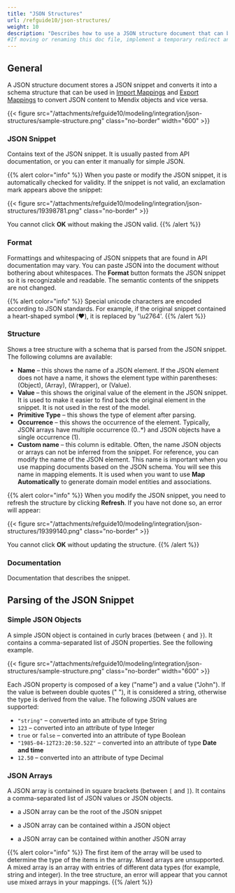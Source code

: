 ```yaml
---
title: "JSON Structures"
url: /refguide10/json-structures/
weight: 10
description: "Describes how to use a JSON structure document that can be used in import and export mappings."
#If moving or renaming this doc file, implement a temporary redirect and let the respective team know they should update the URL in the product. See Mapping to Products for more details.
---
```


## General

A JSON structure document stores a JSON snippet and converts it into a schema structure that can be used in [Import Mappings](/refguide10/import-mappings/) and [Export Mappings](/refguide10/export-mappings/) to convert JSON content to Mendix objects and vice versa. 

{{< figure src="/attachments/refguide10/modeling/integration/json-structures/sample-structure.png" class="no-border" width="600" >}}

### JSON Snippet

Contains text of the JSON snippet. It is usually pasted from API documentation, or you can enter it manually for simple JSON.

{{% alert color="info" %}}
When you paste or modify the JSON snippet, it is automatically checked for validity. If the snippet is not valid, an exclamation mark appears above the snippet:

{{< figure src="/attachments/refguide10/modeling/integration/json-structures/19398781.png" class="no-border" >}}

You cannot click **OK** without making the JSON valid.
{{% /alert %}}

### Format

Formattings and whitespacing of JSON snippets that are found in API documentation may vary. You can paste JSON into the document without bothering about whitespaces. The **Format** button formats the JSON snippet so it is recognizable and readable. The semantic contents of the snippets are not changed.

{{% alert color="info" %}}
Special unicode characters are encoded according to JSON standards. For example, if the original snippet contained a heart-shaped symbol (❤️), it is replaced by '\u2764'.
{{% /alert %}}

### Structure

Shows a tree structure with a schema that is parsed from the JSON snippet. The following columns are available:

* **Name** – this shows the name of a JSON element. If the JSON element does not have a name, it shows the element type within parentheses: (Object), (Array), (Wrapper), or (Value).
* **Value** – this shows the original value of the element in the JSON snippet. It is used to make it easier to find back the original element in the snippet. It is not used in the rest of the model.
* **Primitive Type** – this shows the type of element after parsing.
* **Occurrence** – this shows the occurrence of the element. Typically, JSON arrays have multiple occurrence (0..*) and JSON objects have a single occurrence (1).
* **Custom name** – this column is editable. Often, the name JSON objects or arrays can not be inferred from the snippet. For reference, you can modify the name of the JSON element. This name is important when you use mapping documents based on the JSON schema. You will see this name in mapping elements. It is used when you want to use **Map Automatically** to generate domain model entities and associations.

{{% alert color="info" %}}
When you modify the JSON snippet, you need to refresh the structure by clicking **Refresh**. If you have not done so, an error will appear:

{{< figure src="/attachments/refguide10/modeling/integration/json-structures/19399140.png" class="no-border" >}}

You cannot click **OK** without updating the structure.
{{% /alert %}}

### Documentation

Documentation that describes the snippet.

## Parsing of the JSON Snippet

### Simple JSON Objects

A simple JSON object is contained in curly braces (between `{` and `}`). It contains a comma-separated list of JSON properties. See the following example.

{{< figure src="/attachments/refguide10/modeling/integration/json-structures/sample-structure.png" class="no-border" width="600" >}}

Each JSON property is composed of a key ("name") and a value ("John"). If the value is between double quotes ("  "), it is considered a string, otherwise the type is derived from the value. The following JSON values are supported:

* `"string"` – converted into an attribute of type String
* `123` – converted into an attribute of type Integer
* `true` or `false` – converted into an attribute of type Boolean
* `"1985-04-12T23:20:50.52Z"` – converted into an attribute of type **Date and time**
* `12.50` – converted into an attribute of type Decimal

### JSON Arrays

A JSON array is contained in square brackets (between `[` and `]`). It contains a comma-separated list of JSON values or JSON objects.

* a JSON array can be the root of the JSON snippet

* a JSON array can be contained within a JSON object

* a JSON array can be contained within another JSON array

{{% alert color="info" %}}
The first item of the array will be used to determine the type of the items in the array. Mixed arrays are unsupported. A mixed array is an array with entries of different data types (for example, string and integer). In the tree structure, an error will appear that you cannot use mixed arrays in your mappings.
{{% /alert %}}
